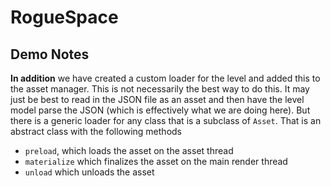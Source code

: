 # RogueSpace

## Demo Notes
**In addition** we have created a custom loader for the level and added this to the 
asset manager.  This is not necessarily the best way to do this.  It may just be best
to read in the JSON file as an asset and then have the level model parse the JSON
(which is effectively what we are doing here).  But there is a generic loader for any
class that is a subclass of `Asset`.  That is an abstract class with the following methods

* `preload`, which loads the asset on the asset thread
* `materialize` which finalizes the asset on the main render thread
* `unload` which unloads the asset
